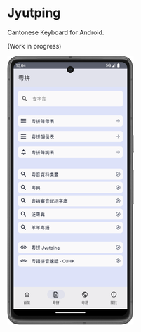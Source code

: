 # Jyutping

Cantonese Keyboard for Android.

(Work in progress)


<img src="images/screenshot.png" alt="App Screenshot" width="288"/>
